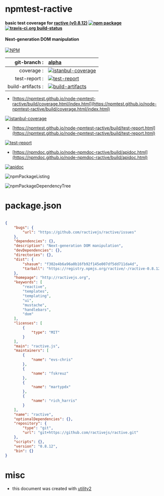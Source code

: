# npmtest-ractive

#### basic test coverage for  [ractive (v0.8.12)](http://ractivejs.org)  [![npm package](https://img.shields.io/npm/v/npmtest-ractive.svg?style=flat-square)](https://www.npmjs.org/package/npmtest-ractive) [![travis-ci.org build-status](https://api.travis-ci.org/npmtest/node-npmtest-ractive.svg)](https://travis-ci.org/npmtest/node-npmtest-ractive)

#### Next-generation DOM manipulation

[![NPM](https://nodei.co/npm/ractive.png?downloads=true&downloadRank=true&stars=true)](https://www.npmjs.com/package/ractive)

| git-branch : | [alpha](https://github.com/npmtest/node-npmtest-ractive/tree/alpha)|
|--:|:--|
| coverage : | [![istanbul-coverage](https://npmtest.github.io/node-npmtest-ractive/build/coverage.badge.svg)](https://npmtest.github.io/node-npmtest-ractive/build/coverage.html/index.html)|
| test-report : | [![test-report](https://npmtest.github.io/node-npmtest-ractive/build/test-report.badge.svg)](https://npmtest.github.io/node-npmtest-ractive/build/test-report.html)|
| build-artifacts : | [![build-artifacts](https://npmtest.github.io/node-npmtest-ractive/glyphicons_144_folder_open.png)](https://github.com/npmtest/node-npmtest-ractive/tree/gh-pages/build)|

- [https://npmtest.github.io/node-npmtest-ractive/build/coverage.html/index.html](https://npmtest.github.io/node-npmtest-ractive/build/coverage.html/index.html)

[![istanbul-coverage](https://npmtest.github.io/node-npmtest-ractive/build/screenCapture.buildCi.browser.%252Ftmp%252Fbuild%252Fcoverage.lib.html.png)](https://npmtest.github.io/node-npmtest-ractive/build/coverage.html/index.html)

- [https://npmtest.github.io/node-npmtest-ractive/build/test-report.html](https://npmtest.github.io/node-npmtest-ractive/build/test-report.html)

[![test-report](https://npmtest.github.io/node-npmtest-ractive/build/screenCapture.buildCi.browser.%252Ftmp%252Fbuild%252Ftest-report.html.png)](https://npmtest.github.io/node-npmtest-ractive/build/test-report.html)

- [https://npmdoc.github.io/node-npmdoc-ractive/build/apidoc.html](https://npmdoc.github.io/node-npmdoc-ractive/build/apidoc.html)

[![apidoc](https://npmdoc.github.io/node-npmdoc-ractive/build/screenCapture.buildCi.browser.%252Ftmp%252Fbuild%252Fapidoc.html.png)](https://npmdoc.github.io/node-npmdoc-ractive/build/apidoc.html)

![npmPackageListing](https://npmtest.github.io/node-npmtest-ractive/build/screenCapture.npmPackageListing.svg)

![npmPackageDependencyTree](https://npmtest.github.io/node-npmtest-ractive/build/screenCapture.npmPackageDependencyTree.svg)



# package.json

```json

{
    "bugs": {
        "url": "https://github.com/ractivejs/ractive/issues"
    },
    "dependencies": {},
    "description": "Next-generation DOM manipulation",
    "devDependencies": {},
    "directories": {},
    "dist": {
        "shasum": "f302e4b6a96a0b16fb92f145e007df5dd711da4d",
        "tarball": "https://registry.npmjs.org/ractive/-/ractive-0.8.12.tgz"
    },
    "homepage": "http://ractivejs.org",
    "keywords": [
        "reactive",
        "templates",
        "templating",
        "ui",
        "mustache",
        "handlebars",
        "dom"
    ],
    "licenses": [
        {
            "type": "MIT"
        }
    ],
    "main": "ractive.js",
    "maintainers": [
        {
            "name": "evs-chris"
        },
        {
            "name": "fskreuz"
        },
        {
            "name": "martypdx"
        },
        {
            "name": "rich_harris"
        }
    ],
    "name": "ractive",
    "optionalDependencies": {},
    "repository": {
        "type": "git",
        "url": "git+https://github.com/ractivejs/ractive.git"
    },
    "scripts": {},
    "version": "0.8.12",
    "bin": {}
}
```



# misc
- this document was created with [utility2](https://github.com/kaizhu256/node-utility2)
